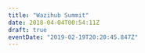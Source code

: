 ```yaml
---
title: "Wazihub Summit"
date: 2018-04-04T00:54:11Z
draft: true
eventDate: "2019-02-19T20:20:45.847Z"
---
```


